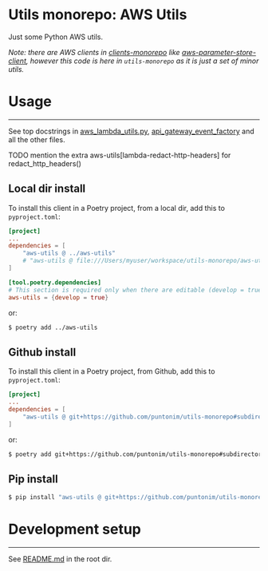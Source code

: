 **Utils monorepo: AWS Utils**
==================================

Just some Python AWS utils.

*Note: there are AWS clients in [clients-monorepo](https://github.com/puntonim/clients-monorepo) 
 like [aws-parameter-store-client](https://github.com/puntonim/clients-monorepo/tree/main/aws-parameter-store-client),
 however this code is here in `utils-monorepo` as it is just a set of minor utils.*

Usage
=====

---

See top docstrings in [aws_lambda_utils.py](aws_utils/aws_lambda_utils.py),
 [api_gateway_event_factory](aws_utils/aws_testfactories/api_gateway_event_factory.py)
 and all the other files.


TODO
mention the extra aws-utils[lambda-redact-http-headers]
for redact_http_headers()





Local dir install
-----------------
To install this client in a Poetry project, from a local dir, add this to `pyproject.toml`:
```toml
[project]
...
dependencies = [
    "aws-utils @ ../aws-utils"
    # "aws-utils @ file:///Users/myuser/workspace/utils-monorepo/aws-utils"
]

[tool.poetry.dependencies]
# This section is required only when there are editable (develop = true) dependencies.
aws-utils = {develop = true}
```
or:
```sh
$ poetry add ../aws-utils
```

Github install
--------------
To install this client in a Poetry project, from Github, add this to `pyproject.toml`:
```toml
[project]
...
dependencies = [
    "aws-utils @ git+https://github.com/puntonim/utils-monorepo#subdirectory=aws-utils",
]
```
or:
```sh
$ poetry add git+https://github.com/puntonim/utils-monorepo#subdirectory=aws-utils
```

Pip install
-----------
```sh
$ pip install "aws-utils @ git+https://github.com/puntonim/utils-monorepo#subdirectory=aws-utils"
```


Development setup
=================

---

See [README.md](../README.md) in the root dir.
